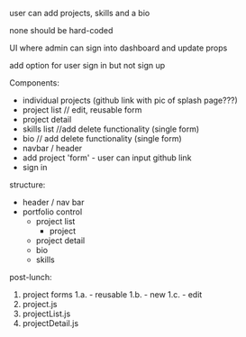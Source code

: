 user can add projects, skills and a bio

none should be hard-coded

UI where admin can sign into dashboard and update props

add option for user sign in but not sign up


Components:
  - individual projects (github link with pic of splash page???)
  - project list // edit, reusable form
  - project detail
  - skills list //add delete functionality (single form)
  - bio // add delete functionality (single form)
  - navbar / header
  - add project 'form' - user can input github link
  - sign in 


structure:

  - header / nav bar
  - portfolio control
    - project list
      - project
    - project detail
    - bio
    - skills
    
post-lunch:
  1. project forms
    1.a. - reusable
    1.b. - new
    1.c. - edit
  2. project.js
  3. projectList.js
  4. projectDetail.js